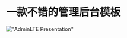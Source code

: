 一款不错的管理后台模板
============

!["AdminLTE Presentation"](https://adminlte.io/AdminLTE2.png "AdminLTE Presentation")

